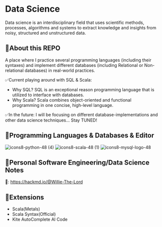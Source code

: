 # Data Science
Data science is an interdisciplinary field that uses scientific methods, processes, algorithms and systems to extract knowledge and insights from noisy, structured and unstructured data.

## 📌**About this REPO**
A place where I practice several programming languages (including their syntaxes) and implement different databases (including Relational or Non-relational databases) in real-world practices.

✅Current playing around with SQL & Scala:
- Why SQL? SQL is an exceptional reason programming language that is utilized to interface with databases.
- Why Scala? Scala combines object-oriented and functional programming in one concise, high-level language. 

✅In the future:
I will be focusing on different database-implementations and other data science techniques... Stay TUNED!

## 📌**Programming Languages & Databases & Editor**

![icons8-python-48 (4)](https://user-images.githubusercontent.com/65143821/143183688-8f160eed-ea98-440c-b480-356abf3ba461.png) ![icons8-scala-48 (1)](https://user-images.githubusercontent.com/65143821/143433382-be77e4a4-1a61-4a0d-a787-914dbeaf13a2.png) ![icons8-mysql-logo-48](https://user-images.githubusercontent.com/65143821/143433582-f6247bc3-e5bb-4023-adcd-4280920889ea.png)




## 📌Personal Software Engineering/Data Science Notes

🔗: https://hackmd.io/@Willie-The-Lord

## 📌Extensions
- Scala(Metals)
- Scala Syntax(Official)
- Kite AutoComplete AI Code


